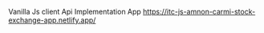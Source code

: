 Vanilla Js client Api Implementation App 
https://itc-js-amnon-carmi-stock-exchange-app.netlify.app/
